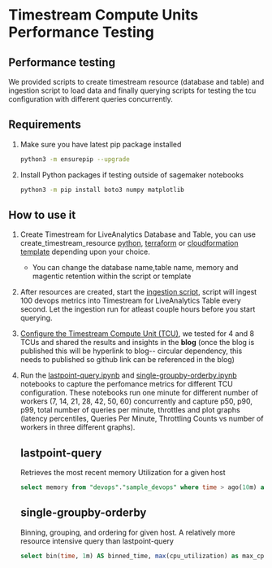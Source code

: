 # Timestream Compute Units Performance Testing

## Performance testing 

We provided scripts to create timestream resource (database and table) and ingestion script to load data and finally querying scripts for testing the tcu configuration with different queries concurrently.

## Requirements

1. Make sure you have latest pip package installed
    ```bash
    python3 -m ensurepip --upgrade
    ```
2. Install Python packages if testing outside of sagemaker notebooks 
    ```bash
    python3 -m pip install boto3 numpy matplotlib
    ```

## How to use it 

1. Create Timestream for LiveAnalytics Database and Table, you can use create_timestream_resource [python](./create_timestream_resource.py), [terraform](./create_timestream_resource.tf) or [cloudformation template](./create_timestream_resource.yaml) depending upon your choice. 
    - You can change the database name,table name, memory and magentic retention within the script or template
2. After resources are created, start the [ingestion script](./ingestion.py), script will ingest 100 devops metrics into Timestream for LiveAnalytics Table every second. Let the ingestion run for atleast couple hours before you start querying. 
3. [Configure the Timestream Compute Unit (TCU)](https://docs.aws.amazon.com/timestream/latest/developerguide/tcu.html), we tested for 4 and 8 TCUs and shared the results and insights in the **blog** (once the blog is published this will be hyperlink to blog-- circular dependency, this needs to published so github link can be referenced in the blog)
4. Run the [lastpoint-query.ipynb](./lastpoint-query.ipynb) and [single-groupby-orderby.ipynb](./single-groupby-orderby.ipynb) notebooks to capture the perfomance metrics for different TCU configuration. These notebooks run one minute for different number of workers (7, 14, 21, 28, 42, 50, 60) concurrently and capture p50, p90, p99, total number of queries per minute, throttles and plot graphs (latency percentiles, Queries Per Minute, Throttling Counts vs number of workers in three different graphs). 

    ## lastpoint-query 
    Retrieves the most recent memory Utilization for a given host
    ```sql
    select memory from "devops"."sample_devops" where time > ago(10m) and hostname='host1' order by time desc limit 1
    ```

    ## single-groupby-orderby
    Binning, grouping, and ordering for given host. A relatively more resource intensive query than lastpoint-query 
    ```sql
    select bin(time, 1m) AS binned_time, max(cpu_utilization) as max_cpu_utilization from "devops"."sample_devops" where time > ago(10m) and hostname='host2' group by bin(time, 1m) order by binned_time asc
    ```